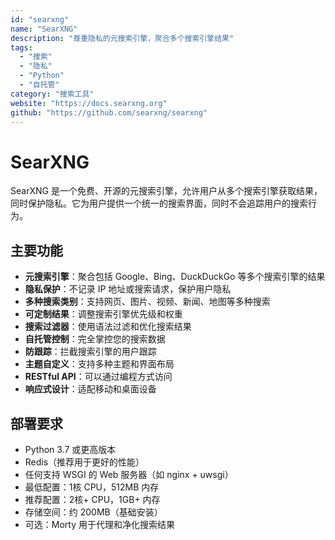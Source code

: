 ```yaml
---
id: "searxng"
name: "SearXNG"
description: "尊重隐私的元搜索引擎，聚合多个搜索引擎结果"
tags:
  - "搜索"
  - "隐私"
  - "Python"
  - "自托管"
category: "搜索工具"
website: "https://docs.searxng.org"
github: "https://github.com/searxng/searxng"
---
```


# SearXNG

SearXNG 是一个免费、开源的元搜索引擎，允许用户从多个搜索引擎获取结果，同时保护隐私。它为用户提供一个统一的搜索界面，同时不会追踪用户的搜索行为。

## 主要功能

- **元搜索引擎**：聚合包括 Google、Bing、DuckDuckGo 等多个搜索引擎的结果
- **隐私保护**：不记录 IP 地址或搜索请求，保护用户隐私
- **多种搜索类别**：支持网页、图片、视频、新闻、地图等多种搜索
- **可定制结果**：调整搜索引擎优先级和权重
- **搜索过滤器**：使用语法过滤和优化搜索结果
- **自托管控制**：完全掌控您的搜索数据
- **防跟踪**：拦截搜索引擎的用户跟踪
- **主题自定义**：支持多种主题和界面布局
- **RESTful API**：可以通过编程方式访问
- **响应式设计**：适配移动和桌面设备

## 部署要求

- Python 3.7 或更高版本
- Redis（推荐用于更好的性能）
- 任何支持 WSGI 的 Web 服务器（如 nginx + uwsgi）
- 最低配置：1核 CPU，512MB 内存
- 推荐配置：2核+ CPU，1GB+ 内存
- 存储空间：约 200MB（基础安装）
- 可选：Morty 用于代理和净化搜索结果
